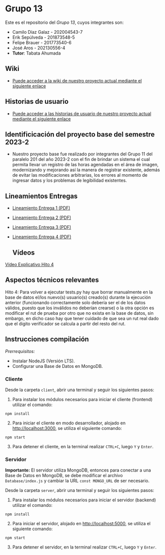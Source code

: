 # Grupo 13

Este es el repositorio del *Grupo 13*, cuyos integrantes son:

* Camilo Díaz Galaz - 202004543-7
* Erik Sepúlveda - 201873548-5
* Felipe Brauer - 201773540-6
* José Aros - 202130556-4
* **Tutor**: Tabata Ahumada

## Wiki

- [Puede acceder a la wiki de nuestro proyecto actual mediante el siguiente enlace](https://github.com/Cam1loadg/INF225P201G13/wiki)

## Historias de usuario

- [Puede acceder a las historias de usuario de nuestro proyecto actual mediante el siguiente enlace](https://github.com/Cam1loadg/INF225P201G13/issues)

## Identificicación del proyecto base del semestre 2023-2

- Nuestro proyecto base fue realizado por integrantes del Grupo 11 del paralelo 201 del año 2023-2 con el fin de brindar un sistema el cual permita llevar un registro de las horas agendadas en el área de imagen,
modernizando y mejorando así la manera de registrar existente, además de evitar las modificaciones arbitrarias, los errores al momento de ingresar datos y los problemas de legibilidad existentes.


## Lineamientos Entregas

- [Lineamiento Entrega 1 (PDF)](https://aula.usm.cl/pluginfile.php/5819266/mod_resource/content/1/Hito%201%20vf.pdf)
- [Lineamiento Entrega 2 (PDF)](https://aula.usm.cl/pluginfile.php/5834724/mod_resource/content/1/Hito%202%20vf.pdf)
- [Lineamiento Entrega 3 (PDF)](https://aula.usm.cl/pluginfile.php/5859038/mod_resource/content/1/Hito%203%20vf.pdf)
- [Lineamiento Entrega 4 (PDF)](https://aula.usm.cl/pluginfile.php/5880739/mod_resource/content/1/Hito%204%20vf.pdf)

  ## Vídeos
  
[Vídeo Explicativo Hito 4](https://www.youtube.com/watch?v=WInZvphc8ZQ)


## Aspectos técnicos relevantes

Hito 4: Para volver a ejecutar tests.py hay que borrar manualmente en la base de datos el/los nuevo(s) usuario(s) creado(s) durante la ejecución anterior (funcionando correctamente solo debería ser el de los datos válidos, puesto que los inválidos no deberían crearse) o la otra opción es modificar el rut de prueba por otro que no exista en la base de datos, sin embargo, en dicho caso hay que tener cuidado de que sea un rut real dado que el digito verificador se calcula a partir del resto del rut.

## Instrucciones compilación

_Prerrequisitos:_ 
* Instalar NodeJS (Versión LTS).
* Configurar una Base de Datos en MongoDB.

### Cliente

Desde la carpeta `client`, abrir una terminal y seguir los siguientes pasos:

1. Para instalar los módulos necesarios para iniciar el cliente (frontend) utilizar el comando:

```
npm install
```

2. Para iniciar el cliente en modo desarrollador, alojado en [http://localhost:3000](http://localhost:3000), se utiliza el siguiente comando:

```
npm start
```

3. Para detener el cliente, en la terminal realizar `CTRL+C`, luego `Y` y `Enter`.

### Servidor

**Importante:** El servidor utiliza MongoDB, entonces para conectar a una Base de Datos en MongoDB, se debe modificar el archivo `Database/index.js` y cambiar la URL `const MONGO_URL` de ser necesario.

Desde la carpeta `server`, abrir una terminal y seguir los siguientes pasos:

1. Para instalar los módulos necesarios para iniciar el servidor (backend) utilizar el comando:

```
npm install
```

2. Para iniciar el servidor, alojado en [http://localhost:5000](http://localhost:5000), se utiliza el siguiente comando:

```
npm start
```

3. Para detener el servidor, en la terminal realizar `CTRL+C`, luego `Y` y `Enter`.
